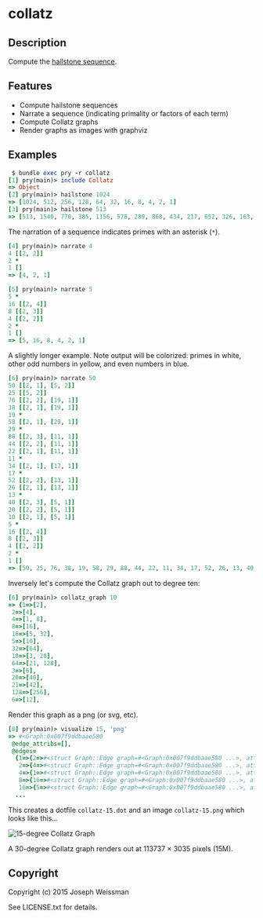 # collatz

## Description

Compute the [hailstone sequence](https://en.wikipedia.org/wiki/Collatz_conjecture).

## Features
 
  - Compute hailstone sequences
  - Narrate a sequence (indicating primality or factors of each term)
  - Compute Collatz graphs
  - Render graphs as images with graphviz

## Examples

   ```ruby
   $ bundle exec pry -r collatz  
   [1] pry(main)> include Collatz
   => Object
   [2] pry(main)> hailstone 1024
   => [1024, 512, 256, 128, 64, 32, 16, 8, 4, 2, 1]
   [3] pry(main)> hailstone 513
   => [513, 1540, 770, 385, 1156, 578, 289, 868, 434, 217, 652, 326, 163, 490, 245, 736, 368, 184, 92, 46, 23, 70, 35, 106, 53, 160, 80, 40, 20, 10, 5, 16, 8, 4, 2, 1]
  ```

   The narration of a sequence indicates primes with an asterisk (`*`).

   ```ruby
   [4] pry(main)> narrate 4
   4 [[2, 2]]
   2 *
   1 []
   => [4, 2, 1]

   [5] pry(main)> narrate 5
   5 *
   16 [[2, 4]]
   8 [[2, 3]]
   4 [[2, 2]]
   2 *
   1 []
   => [5, 16, 8, 4, 2, 1]
   ```

   A slightly longer example. Note output will be colorized: primes in white, other odd numbers in yellow, and even numbers in blue. 

   ```ruby
   [6] pry(main)> narrate 50
   50 [[2, 1], [5, 2]]
   25 [[5, 2]]
   76 [[2, 2], [19, 1]]
   38 [[2, 1], [19, 1]]
   19 *
   58 [[2, 1], [29, 1]]
   29 *
   88 [[2, 3], [11, 1]]
   44 [[2, 2], [11, 1]]
   22 [[2, 1], [11, 1]]
   11 *
   34 [[2, 1], [17, 1]]
   17 *
   52 [[2, 2], [13, 1]]
   26 [[2, 1], [13, 1]]
   13 *
   40 [[2, 3], [5, 1]]
   20 [[2, 2], [5, 1]]
   10 [[2, 1], [5, 1]]
   5 *
   16 [[2, 4]]
   8 [[2, 3]]
   4 [[2, 2]]
   2 *
   1 []
   => [50, 25, 76, 38, 19, 58, 29, 88, 44, 22, 11, 34, 17, 52, 26, 13, 40, 20, 10, 5, 16, 8, 4, 2, 1]
   ```

   Inversely let's compute the Collatz graph out to degree ten:

   ```ruby
   [6] pry(main)> collatz_graph 10
   => {1=>[2],
    2=>[4],
    4=>[1, 8],
    8=>[16],
    16=>[5, 32],
    5=>[10],
    32=>[64],
    10=>[3, 20],
    64=>[21, 128],
    3=>[6],
    20=>[40],
    21=>[42],
    128=>[256],
    6=>[12],
   ```

   Render this graph as a png (or svg, etc).
   
   ```ruby
   [8] pry(main)> visualize 15, 'png'
   => #<Graph:0x007f9ddbaae580
    @edge_attribs=[],
    @edges=
     {1=>{2=>#<struct Graph::Edge graph=#<Graph:0x007f9ddbaae580 ...>, attributes=[]>},
      2=>{4=>#<struct Graph::Edge graph=#<Graph:0x007f9ddbaae580 ...>, attributes=[]>},
      4=>{1=>#<struct Graph::Edge graph=#<Graph:0x007f9ddbaae580 ...>, attributes=[]>, 8=>#<struct Graph::Edge graph=#<Graph:0x007f9ddbaae580 ...>, attributes=[]>},
      8=>{16=>#<struct Graph::Edge graph=#<Graph:0x007f9ddbaae580 ...>, attributes=[]>},
      16=>{5=>#<struct Graph::Edge graph=#<Graph:0x007f9ddbaae580 ...>, attributes=[]>, 32=>#<struct Graph::Edge graph=#<Graph:0x007f9ddbaae580 ...>, attributes=[]>},
     ...
   ```

   This creates a dotfile `collatz-15.dot` and an image `collatz-15.png` which looks like this...

   ![15-degree Collatz Graph](https://raw.github.com/jweissman/collatz/master/img/collatz-15.png)

   A 30-degree Collatz graph renders out at 113737 × 3035 pixels (15M).

## Copyright

Copyright (c) 2015 Joseph Weissman

See LICENSE.txt for details.
